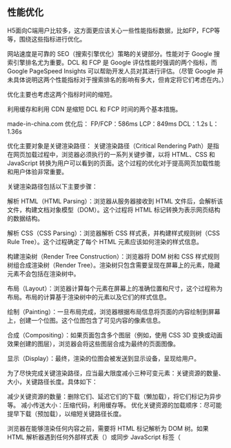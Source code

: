 ## 性能优化

H5面向C端用户比较多，这方面更应该关心一些性能指标数据，比如FP，FCP等等，围绕这些指标进行优化。

网站速度是可靠的 SEO（搜索引擎优化）策略的关键部分。性能对于 Google 搜索引擎排名尤为重要。DCL 和 FCP 是 Google 评估性能时强调的两个指标，而 Google PageSpeed Insights 可以帮助开发人员对其进行评估。（尽管 Google 并未具体说明这两个性能指标对于搜索排名的影响有多大，但肯定将它们考虑在内。）

优化主要也考虑这两个指标时间的缩短。

利用缓存和利用 CDN 是缩短 DCL 和 FCP 时间的两个基本措施。

made-in-china.com 优化后：
FP/FCP：586ms
LCP：849ms
DCL：1.2s
L：1.36s



优化主要对象是关键渲染路径：
关键渲染路径（Critical Rendering Path）是指在网页加载过程中，浏览器必须执行的一系列关键步骤，以将 HTML、CSS 和 JavaScript 转换为用户可以看到的页面。这个过程的优化对于提高网页加载性能和用户体验非常重要。

关键渲染路径包括以下主要步骤：

解析 HTML（HTML Parsing）：浏览器从服务器接收到 HTML 文件后，会解析该文件，构建文档对象模型（DOM）。这个过程将 HTML 标记转换为表示网页结构的数据结构。

解析 CSS（CSS Parsing）：浏览器解析 CSS 样式表，并构建样式规则树（CSS Rule Tree）。这个过程确定了每个 HTML 元素应该如何渲染的样式信息。

构建渲染树（Render Tree Construction）：浏览器将 DOM 树和 CSS 样式规则树组合成渲染树（Render Tree）。渲染树只包含需要呈现在屏幕上的元素，隐藏元素不会包括在渲染树中。

布局（Layout）：浏览器计算每个元素在屏幕上的准确位置和尺寸，这个过程称为布局。布局的计算基于渲染树中的元素以及它们的样式信息。

绘制（Painting）：一旦布局完成，浏览器根据布局信息将页面的内容绘制到屏幕上，创建一个位图。这个位图包含了可见内容的像素信息。

合成（Compositing）：如果页面包含多个图层（例如，使用 CSS 3D 变换或动画效果创建的图层），浏览器会将这些图层合成为最终的页面图像。

显示（Display）：最终，渲染的位图会被发送到显示设备，呈现给用户。


为了尽快完成关键渲染路径，应当最大限度减小三种可变元素：关键资源的数量、大小，关键路径长度。具体如下：

减少关键资源的数量：删除它们、延迟它们的下载（懒加载），将它们标记为异步等。
减小传送大小：压缩代码，利用缓存等。
优化关键资源的加载顺序：尽可能提早下载（预加载），以缩短关键路径长度。


浏览器在能够渲染任何内容之前，需要将 HTML 标记解析为 DOM 树。如果 HTML 解析器遇到任何外部样式表（<link rel="stylesheet">）或同步 JavaScript 标签（<script src="main.js">），则会暂停解析。

脚本和样式表都是阻塞渲染的资源，这些资源会使 FCP 延迟，进而导致 LCP 延迟。延迟加载任何非关键的 JavaScript 和 CSS，从而提高网页主要内容的加载速度。

1.压缩css资源：
对于 webpack：optimize-css-assets-webpack-plugin
对于 Gulp：gulp-clean-css
对于 Rollup：rollup-plugin-css-porter
提升0.6秒。

2.通过chrome的coverage选项卡查看网页未使用的css和js资源并优化。
*将未使用的css js资源完全删除或者移动到另一个样式表。
*对于任何初始渲染时不需要的 CSS，请使用 loadCSS 来异步加载文件，这里运用了rel="preload"和onload。

异步加载css
```
<link rel="preload" href="stylesheet.css" as="style" onload="this.onload=null;this.rel='stylesheet'">
<noscript><link rel="stylesheet" href="styles.css"></noscript>
```
这不是加载 CSS 的标准方式。以下是工作原理：
*link rel="preload" as="style" 异步请求样式表。您可以在预加载关键资产指南中了解有关 preload 的更多信息。
*link 的 onload 属性允许在加载 CSS 完成后对其进行处理。
*在使用 onload 处理程序后将其“归零”有助于某些浏览器避免在切换 rel 属性时重新调用处理程序。
*对 noscript 元素内的样式表的引用可作为不执行 JavaScript 的浏览器的后备。

提升0.2秒

异步加载css优化之后，可以在performance追踪到FCP标记出现在了css请求之前，这意味着浏览器在渲染页面之前不需要等待css加载

3.内联关键 CSS
通过把用于首屏内容的任何关键路径 CSS 直接包括在<head>中来将这些 CSS 进行内联。
如果您无法为您的网站手动添加内联样式，请使用库来将该过程自动化。一些示例：
Critical、CriticalCSS 和 Penthouse 都是提取和内联首屏 CSS 的包
Critters 是一个 webpack 插件，能够内联关键 CSS 并对其余部分进行懒加载
提升0.5秒


4.减少 JavaScript 阻塞时间
削减和压缩 JavaScript 文件
延迟加载未使用的 JavaScript
最大限度减少未使用的 polyfill

5.优化和压缩图像
首先考虑不使用图像。如果图像与内容无关，请将其删除。
压缩图像（例如使用 Imagemin）
将图像转换为更新的格式（JPEG 2000、JPEG XR 或 WebP）
使用响应式图像
考虑使用图像 CDN

图片懒加载：
1.Chrome浏览器的IMG图片和IFRAME框架会支持原生懒加载特性，使用loading="lazy"语法。
让一张图片在靠近浏览器视窗的时候才加载。
`<img src="./example.jpg" loading="lazy" alt="dada">`
但Lazy loading加载数量与屏幕高度有关，高度越小加载数量越少，但并不是线性关系。
Lazy loading加载数量与网速有关，网速越慢，加载数量越多，但并不是线性关系。
滚动即会触发图片懒加载，不会说滚动一屏后再去加载。
窗口resize尺寸变化也会触发图片懒加载，当屏幕高度从小变大的时候。

`var isSupportLoading = 'loading' in new Image();`检测浏览器是否原生支持图片懒加载。

2.需要将图片的地址放到 data-src 属性里，而src值不需要，直接将src属性去掉。
所有具有data-src属性的图片，我们将其初始显示状态为不可见，通过透明度来调节：
```
img {
	opacity: 1;
	transition: opacity 0.3s;
}

img[data-src] {
	opacity: 0;
}
```

我们最终会将 data-src 属性去掉，换成src属性，但这是图片加载成功后的动作：
```
[].forEach.call(document.querySelectorAll('img[data-src]'), function(img) {
	img.setAttribute('src', img.getAttribute('data-src'));
	img.onload = function() {
		img.removeAttribute('data-src');
	};
});
```
相比起其它各种的图片延迟加载技术，这种方法非常的简单，它几乎不要求其它任何条件，可以用在任何地方，使用起来非常灵活。

当然，简单有简单的好坏，也会因为简单而不足。它不具有图片图片滚动到可视窗口内再加载的功能。

3.滚动时监听，el.offsetTop - document.documentElement.scrollTop <= viewPortHeight
需要实现图片加载前loading的效果的话，我们就可以给img的src设为loading图片的路径，data-src设为图片真实路径，在上述callback函数，将data-src的值赋给src即可

4.getBoundingClientRect

5.Intersection Observer
判断两个元素是否重叠，因为不用进行事件的监听，性能方面相比getBoundingClientRect会好很多



## 代码规范
优化 JavaScript 执行：
对于动画效果的实现，避免使用setTimeout或setInterval，请使用requestAnimationFrame。
将长时间运行计算的 JavaScript 从主线程移到 Web Worker。
使用微任务来执行对多个帧的 DOM 更改。

缩小样式计算的范围并降低其复杂性：
降低选择器的复杂性，比如BEM命名规范。
减少在元素更改时需要计算的工作量。

避免大型、复杂的布局和布局抖动：
布局的作用范围一般为整个文档。
DOM 元素的数量将影响性能；应尽可能避免触发布局。
避免强制同步布局和布局抖动；先读取样式值，然后进行样式更改。

简化绘制的复杂度、减小绘制区域（减少重排 以重绘代替）：
除transform或opacity属性之外，更改任何属性始终都会触发绘制。
通过层的提升和动画的编排来减少绘制区域。

使输入处理程序去抖：
避免长时间运行输入处理程序；它们可能阻止滚动。
不要在输入处理程序中进行样式更改（将触发强制同步布局）。
使滚动处理程序去除抖动。


# 优化

## js脚本放在页面body底部，尽快让页面得到渲染。
## http请求带来额外开销，减少外链脚本数量。
## 动态脚本加载。因为无论何时启动下载，文件的下载和执行都不会阻塞页面其他进程。
```js
function laodScript(url,callback){
    var script = document.createElement('script');
    script.type = 'text/javascript';

    if(script.readyState){  // ie
        script.onreadystatechange = function(){
            if(script.readyState == 'loaded' || script.readyState == 'complete'){
                script.onreadystatechange = null;
                callback()
            }
        }
    }else{ //其他浏览器
        script.onload = function(){
            callback()
        }
    }
    script.src = url;
    document.getElementsByTagName('head')[0].appendChild(script);
}

// 使用
loadScript('./a.js',function(){
    loadScript('./b.js',function(){
        loadScript('./c.js',function(){
            console.log('加载完成')
        })
    })
})
```